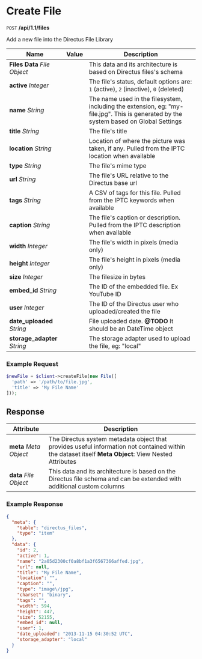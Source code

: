 # Create File

<span class="request">`POST` **/api/1.1/files**</span>

<span class="description">Add a new file into the Directus File Library</span>

<span class="arguments">Name</span> | Value | Description
--------|-----|------------
<span class="custom">**Files Data**</span> _File Object_ | | <span class="custom">This data and its architecture is based on Directus files's schema</span>
**active** _Integer_            | | The file's status, default options are: `1` (active), `2` (inactive), `0` (deleted)
**name** _String_               | | The name used in the filesystem, including the extension, eg: "my-file.jpg". This is generated by the system based on Global Settings
**title** _String_              | | The file's title
**location** _String_           | | Location of where the picture was taken, if any. Pulled from the IPTC location when available
**type** _String_               | | The file's mime type
**url** _String_                | | The file's URL relative to the Directus base url
**tags** _String_               | | A CSV of tags for this file. Pulled from the IPTC keywords when available
**caption** _String_            | | The file's caption or description. Pulled from the IPTC description when available
**width** _Integer_             | | The file's width in pixels (media only)
**height** _Integer_            | | The file's height in pixels (media only)
**size** _Integer_              | | The filesize in bytes
**embed_id** _String_           | | The ID of the embedded file. Ex YouTube ID
**user** _Integer_              | | The ID of the Directus user who uploaded/created the file
**date_uploaded** _String_      | | File uploaded date. **@TODO** It should be an DateTime object
**storage_adapter** _String_    | | The storage adapter used to upload the file, eg: "local"

### Example Request

```php
$newFile = $client->createFile(new File([
  'path' => '/path/to/file.jpg',
  'title' => 'My File Name'
]));
```

## Response

<span class="attributes">Attribute</span> | Description
--------|------------
**meta** _Meta Object_ | The Directus system metadata object that provides useful information not contained within the dataset itself <a class="object">**Meta Object**: View Nested Attributes</a>
**data** _File Object_ | <span class="custom">This data and its architecture is based on the Directus file schema and can be extended with additional custom columns</span>

### Example Response

```json
{
  "meta": {
    "table": "directus_files",
    "type": "item"
  },
  "data": {
    "id": 2,
    "active": 1,
    "name": "2a05d2300cf0a8bf1a3f6567366affed.jpg",
    "url": null,
    "title": "My File Name",
    "location": "",
    "caption": "",
    "type": "image\/jpg",
    "charset": "binary",
    "tags": "",
    "width": 594,
    "height": 447,
    "size": 52155,
    "embed_id": null,
    "user": 1,
    "date_uploaded": "2013-11-15 04:30:52 UTC",
    "storage_adapter": "local"
  }
}
```
